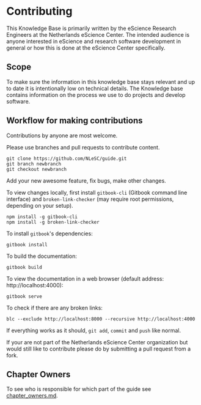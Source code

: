 # Contributing

This Knowledge Base is primarily written by the eScience Research Engineers at the Netherlands eScience Center. The intended audience is anyone interested in eScience and research software development in general or how this is done at the eScience Center specifically.

## Scope

To make sure the information in this knowledge base stays relevant and  up to date it is intentionally low on technical details. The Knowledge base contains information on the process we use to do projects and develop software.

## Workflow for making contributions

Contributions by anyone are most welcome.

Please use branches and pull requests to contribute content.

```
git clone https://github.com/NLeSC/guide.git
git branch newbranch
git checkout newbranch
```
Add your new awesome feature, fix bugs, make other changes.

To view changes locally, first install ``gitbook-cli`` (Gitbook command line interface) and ``broken-link-checker`` (may require root permissions, depending on your setup).

```
npm install -g gitbook-cli
npm install -g broken-link-checker
```

To install ``gitbook``'s dependencies:

```
gitbook install
```

To build the documentation:

```
gitbook build
```

To view the documentation in a web browser (default address: http://localhost:4000):
```
gitbook serve
```

To check if there are any broken links:
```
blc --exclude http://localhost:8000 --recursive http://localhost:4000
```

If everything works as it should, ``git add``, ``commit`` and ``push`` like normal.

If your are not part of the Netherlands eScience Center organization but would still like to contribute please do by submitting a pull request from a fork.

## Chapter Owners

To see who is responsible for which part of the guide see [chapter_owners.md](chapter_owners.md).

